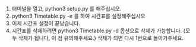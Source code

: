 1. 터미널을 열고, python3 setup.py 를 해주십시오.
2. python3 Timetable.py -e 를 하여 시간표를 설정해주십시오
3. 이제 시간표 설정이 끝났습니다.
4. 시간표를 삭제하려면 python3 Timetable.py -d 옵션으로 삭제가 가능합니다.
(모두 삭제가 됩니다, 이 점 유의해주세요.)
삭제가 되면 다시 1번으로 돌아가주세요.
